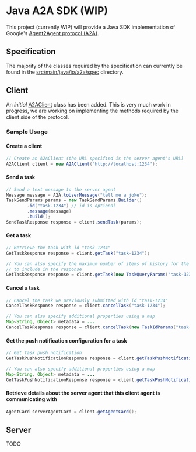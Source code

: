 # Java A2A SDK (WIP)

This project (currently WIP) will provide a Java SDK implementation of Google's [Agent2Agent protocol (A2A)](https://google.github.io/A2A/).

## Specification

The majority of the classes required by the specification can currently be found in the [src/main/java/io/a2a/spec](https://github.com/fjuma/a2a-java-sdk/tree/main/src/main/java/io/a2a/spec) directory.

## Client

An *initial* [A2AClient](https://github.com/fjuma/a2a-java-sdk/blob/main/src/main/java/io/a2a/client/A2AClient.java) class has been added. This is very much work in progress, we are working on implementing the methods required by the client side of the protocol.

### Sample Usage

#### Create a client

```java
// Create an A2AClient (the URL specified is the server agent's URL)
A2AClient client = new A2AClient("http://localhost:1234");
```

#### Send a task

```java
// Send a text message to the server agent
Message message = A2A.toUserMessage("tell me a joke");
TaskSendParams params = new TaskSendParams.Builder()
        .id("task-1234") // id is optional
        .message(message)
        .build();
SendTaskResponse response = client.sendTask(params);        
```

#### Get a task

```java
// Retrieve the task with id "task-1234"
GetTaskResponse response = client.getTask("task-1234");

// You can also specify the maximum number of items of history for the task
// to include in the response
GetTaskResponse response = client.getTask(new TaskQueryParams("task-1234", 10));
```

#### Cancel a task

```java
// Cancel the task we previously submitted with id "task-1234"
CancelTaskResponse response = client.cancelTask("task-1234");

// You can also specify additional properties using a map
Map<String, Object> metadata = ...        
CancelTaskResponse response = client.cancelTask(new TaskIdParams("task-1234", metadata));
```

#### Get the push notification configuration for a task

```java
// Get task push notification
GetTaskPushNotificationResponse response = client.getTaskPushNotificationConfig("task-1234");

// You can also specify additional properties using a map
Map<String, Object> metadata = ...
GetTaskPushNotificationResponse response = client.getTaskPushNotificationConfig(new TaskIdParams("task-1234", metadata));
```

#### Retrieve details about the server agent that this client agent is communicating with
```java
AgentCard serverAgentCard = client.getAgentCard();
```

## Server

TODO



